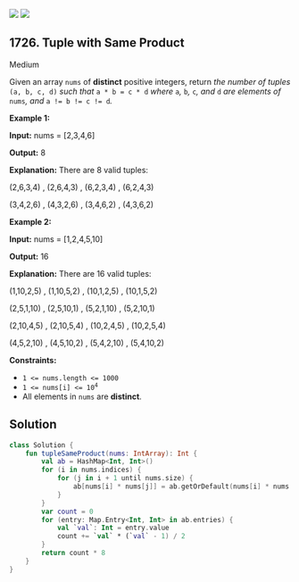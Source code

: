 [![](https://img.shields.io/github/stars/javadev/LeetCode-in-Kotlin?label=Stars&style=flat-square)](https://github.com/javadev/LeetCode-in-Kotlin)
[![](https://img.shields.io/github/forks/javadev/LeetCode-in-Kotlin?label=Fork%20me%20on%20GitHub%20&style=flat-square)](https://github.com/javadev/LeetCode-in-Kotlin/fork)

## 1726\. Tuple with Same Product

Medium

Given an array `nums` of **distinct** positive integers, return _the number of tuples_ `(a, b, c, d)` _such that_ `a * b = c * d` _where_ `a`_,_ `b`_,_ `c`_, and_ `d` _are elements of_ `nums`_, and_ `a != b != c != d`_._

**Example 1:**

**Input:** nums = [2,3,4,6]

**Output:** 8

**Explanation:** There are 8 valid tuples: 

(2,6,3,4) , (2,6,4,3) , (6,2,3,4) , (6,2,4,3) 

(3,4,2,6) , (4,3,2,6) , (3,4,6,2) , (4,3,6,2)

**Example 2:**

**Input:** nums = [1,2,4,5,10]

**Output:** 16

**Explanation:** There are 16 valid tuples: 

(1,10,2,5) , (1,10,5,2) , (10,1,2,5) , (10,1,5,2) 

(2,5,1,10) , (2,5,10,1) , (5,2,1,10) , (5,2,10,1) 

(2,10,4,5) , (2,10,5,4) , (10,2,4,5) , (10,2,5,4) 

(4,5,2,10) , (4,5,10,2) , (5,4,2,10) , (5,4,10,2)

**Constraints:**

*   `1 <= nums.length <= 1000`
*   <code>1 <= nums[i] <= 10<sup>4</sup></code>
*   All elements in `nums` are **distinct**.

## Solution

```kotlin
class Solution {
    fun tupleSameProduct(nums: IntArray): Int {
        val ab = HashMap<Int, Int>()
        for (i in nums.indices) {
            for (j in i + 1 until nums.size) {
                ab[nums[i] * nums[j]] = ab.getOrDefault(nums[i] * nums[j], 0) + 1
            }
        }
        var count = 0
        for (entry: Map.Entry<Int, Int> in ab.entries) {
            val `val`: Int = entry.value
            count += `val` * (`val` - 1) / 2
        }
        return count * 8
    }
}
```
